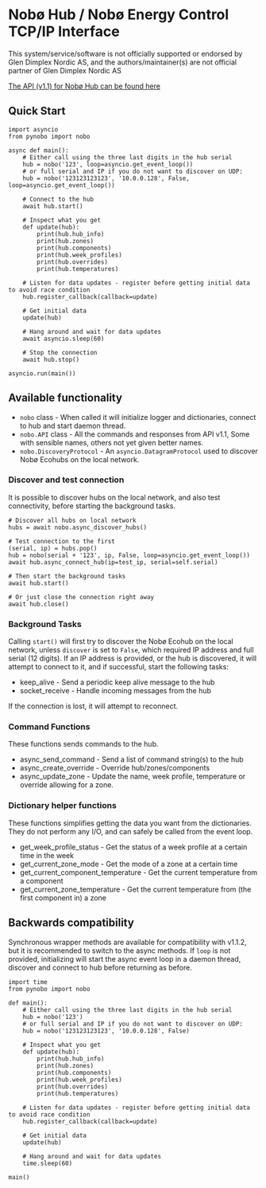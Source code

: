 # Nobø Hub / Nobø Energy Control TCP/IP Interface

This system/service/software is not officially supported or endorsed by Glen Dimplex Nordic AS, and the authors/maintainer(s) are not official partner of Glen Dimplex Nordic AS

[The API (v1.1) for Nobø Hub can be found here][api]

[api]: https://www.glendimplex.no/media/15650/nobo-hub-api-v-1-1-integration-for-advanced-users.pdf

## Quick Start

    import asyncio
    from pynobo import nobo

    async def main():
        # Either call using the three last digits in the hub serial
        hub = nobo('123', loop=asyncio.get_event_loop()) 
        # or full serial and IP if you do not want to discover on UDP:
        hub = nobo('123123123123', '10.0.0.128', False, loop=asyncio.get_event_loop())

        # Connect to the hub
        await hub.start()

        # Inspect what you get
        def update(hub):
            print(hub.hub_info)
            print(hub.zones)
            print(hub.components)
            print(hub.week_profiles)
            print(hub.overrides)
            print(hub.temperatures)
    
        # Listen for data updates - register before getting initial data to avoid race condition
        hub.register_callback(callback=update)

        # Get initial data
        update(hub)
    
        # Hang around and wait for data updates
        await asyncio.sleep(60)
    
        # Stop the connection
        await hub.stop()

    asyncio.run(main())

## Available functionality

* `nobo` class - When called it will initialize logger and dictionaries, connect to hub and start daemon thread.
* `nobo.API` class - All the commands and responses from API v1.1, Some with sensible names, others not yet given better names.
* `nobo.DiscoveryProtocol` - An `asyncio.DatagramProtocol` used to discover Nobø Ecohubs on the local network.

### Discover and test connection

It is possible to discover hubs on the local network, and also test connectivity, before starting the background tasks.

    # Discover all hubs on local network
    hubs = await nobo.async_discover_hubs()

    # Test connection to the first
    (serial, ip) = hubs.pop()
    hub = nobo(serial + '123', ip, False, loop=asyncio.get_event_loop())
    await hub.async_connect_hub(ip=test_ip, serial=self.serial)

    # Then start the background tasks
    await hub.start()

    # Or just close the connection right away
    await hub.close()

### Background Tasks

Calling `start()` will first try to discover the Nobø Ecohub on the local network, unless `discover` is set to `False`,
which required IP address and full serial (12 digits).  If an IP address is provided, or the hub is discovered, it
will attempt to connect to it, and if successful, start  the following tasks:

* keep_alive - Send a periodic keep alive message to the hub
* socket_receive - Handle incoming messages from the hub

If the connection is lost, it will attempt to reconnect.

### Command Functions

These functions sends commands to the hub.

* async_send_command - Send a list of command string(s) to the hub
* async_create_override - Override hub/zones/components
* async_update_zone - Update the name, week profile, temperature or override allowing for a zone.  

### Dictionary helper functions

These functions simplifies getting the data you want from the dictionaries. They do
not perform any I/O, and can safely be called from the event loop.

* get_week_profile_status - Get the status of a week profile at a certain time in the week 
* get_current_zone_mode - Get the mode of a zone at a certain time
* get_current_component_temperature - Get the current temperature from a component
* get_current_zone_temperature - Get the current temperature from (the first component in) a zone

## Backwards compatibility

Synchronous wrapper methods are available for compatibility with v1.1.2, but it is recommended to
switch to the async methods. If `loop` is not provided, initializing will start the async event
loop in a daemon thread, discover and connect to hub before returning as before.

    import time
    from pynobo import nobo
    
    def main():
        # Either call using the three last digits in the hub serial
        hub = nobo('123')
        # or full serial and IP if you do not want to discover on UDP:
        hub = nobo('123123123123', '10.0.0.128', False)
        
        # Inspect what you get
        def update(hub):
            print(hub.hub_info)
            print(hub.zones)
            print(hub.components)
            print(hub.week_profiles)
            print(hub.overrides)
            print(hub.temperatures)
    
        # Listen for data updates - register before getting initial data to avoid race condition
        hub.register_callback(callback=update)
    
        # Get initial data
        update(hub)
    
        # Hang around and wait for data updates
        time.sleep(60)
    
    main()
